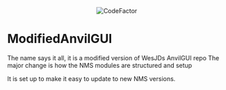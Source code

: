 <div align="center">
    <img src="https://www.codefactor.io/repository/github/brainsynder-dev/modifiedanvilgui/badge" alt="CodeFactor">
</div>

# ModifiedAnvilGUI
The name says it all, it is a modified version of WesJDs AnvilGUI repo
The major change is how the NMS modules are structured and setup

It is set up to make it easy to update to new NMS versions.